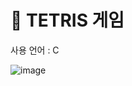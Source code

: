 # :crown: TETRIS 게임
사용 언어 : C

![image](https://user-images.githubusercontent.com/64629140/126896891-4c10a337-4f6b-4cf8-90de-1fdc3f6722f7.png)
